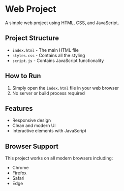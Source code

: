 # Web Project

A simple web project using HTML, CSS, and JavaScript.

## Project Structure

- `index.html` - The main HTML file
- `styles.css` - Contains all the styling
- `script.js` - Contains JavaScript functionality

## How to Run

1. Simply open the `index.html` file in your web browser
2. No server or build process required

## Features

- Responsive design
- Clean and modern UI
- Interactive elements with JavaScript

## Browser Support

This project works on all modern browsers including:
- Chrome
- Firefox
- Safari
- Edge 